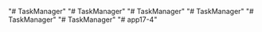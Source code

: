 "# TaskManager" 
"# TaskManager" 
"# TaskManager" 
"# TaskManager" 
"# TaskManager" 
"# TaskManager" 
"# app17-4" 
